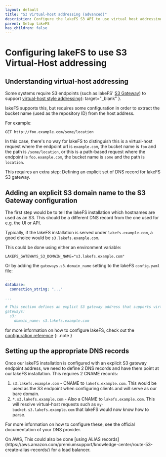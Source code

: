 ```yaml
---
layout: default
title: "S3 Virtual-host addressing (advanced)"
description: Configure the lakeFS S3 API to use virtual host addressing 
parent: Setup lakeFS
has_children: false
---
```


# Configuring lakeFS to use S3 Virtual-Host addressing

## Understanding virtual-host addressing

Some systems require S3 endpoints (such as lakeFS' [S3 Gateway](../understand/architecture.md#s3-gateway)) to support [virtual-host style addressing](https://docs.aws.amazon.com/AmazonS3/latest/userguide/VirtualHosting.html){: target="_blank" }.

lakeFS supports this, but requires some configuration in order to extract the bucket name (used as the repository ID) from the host address.

For example:

```text
GET http://foo.example.com/some/location
```

In this case, there's no way for lakeFS to distinguish this is a virtual-host request where the endpoint url is `example.com`, the bucket name is `foo` and the path is `/some/location`,
or this is a path-based request where the endpoint is `foo.example.com`, the bucket name is `some` and the path is `location`.

This requires an extra step: Defining an explicit set of DNS record for lakeFS S3 gateway.

## Adding an explicit S3 domain name to the S3 Gateway configuration

The first step would be to tell the lakeFS installation which hostnames are used as an S3. This should be a different DNS record from the one used for e.g. the UI or API.

Typically, if the lakeFS installation is served under `lakefs.example.com`, a good choice would be `s3.lakefs.example.com`.

This could be done using either an environment variable:

```shell
LAKEFS_GATEWAYS_S3_DOMAIN_NAME="s3.lakefs.example.com"
```

Or by adding the `gateways.s3.domain_name` setting to the lakeFS `config.yaml` file:

```yaml
---
database:
  connection_string: "..."

...

# This section defines an explict S3 gateway address that supports virtual-host addressing
gateways:
  s3:
    domain_name: s3.lakefs.example.com
```

for more information on how to configure lakeFS, check out the [configuration reference](../reference/configuration.md)
{: .note }

## Setting up the appropriate DNS records

Once our lakeFS installation is configured with an explicit S3 gateway endpoint address, we need to define 2 DNS records and have them point at our lakeFS installation.
This requires 2 CNAME records:

1. `s3.lakefs.example.com` - CNAME to `lakefs.example.com`. This would be used as the S3 endpoint when configuring clients and will serve as our bare domain.
1. `*.s3.lakefs.example.com` - Also a CNAME to `lakefs.example.com`. This will resolve virtual-host requests such as `my-bucket.s3.lakefs.example.com` that lakeFS would now know how to parse.


<div class="note">
   <p>For more information on how to configure these, see the official documentation of your DNS provider.</p>
   <p>On AWS, This could also be done [using ALIAS records](https://aws.amazon.com/premiumsupport/knowledge-center/route-53-create-alias-records/) for a load balancer.</p> 
</div>
